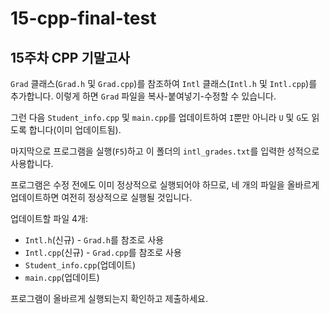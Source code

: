 # 15-cpp-final-test

## 15주차 CPP 기말고사

`Grad` 클래스(`Grad.h` 및 `Grad.cpp`)를 참조하여 `Intl` 클래스(`Intl.h` 및 `Intl.cpp`)를 추가합니다. 이렇게 하면 `Grad` 파일을 복사-붙여넣기-수정할 수 있습니다.

그런 다음 `Student_info.cpp` 및 `main.cpp`를 업데이트하여 `I`뿐만 아니라 `U` 및 `G`도 읽도록 합니다(이미 업데이트됨).

마지막으로 프로그램을 실행(`F5`)하고 이 폴더의 `intl_grades.txt`를 입력한 성적으로 사용합니다.

프로그램은 수정 전에도 이미 정상적으로 실행되어야 하므로, 네 개의 파일을 올바르게 업데이트하면 여전히 정상적으로 실행될 것입니다.

업데이트할 파일 4개:

- `Intl.h`(신규) - `Grad.h`를 참조로 사용
- `Intl.cpp`(신규) - `Grad.cpp`를 참조로 사용
- `Student_info.cpp`(업데이트)
- `main.cpp`(업데이트)

프로그램이 올바르게 실행되는지 확인하고 제출하세요.

